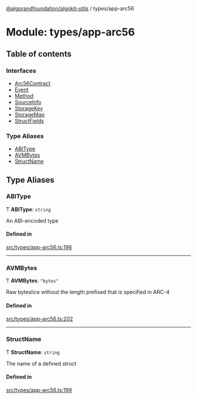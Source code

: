 [@algorandfoundation/algokit-utils](../README.md) / types/app-arc56

# Module: types/app-arc56

## Table of contents

### Interfaces

- [Arc56Contract](../interfaces/types_app_arc56.Arc56Contract.md)
- [Event](../interfaces/types_app_arc56.Event.md)
- [Method](../interfaces/types_app_arc56.Method.md)
- [SourceInfo](../interfaces/types_app_arc56.SourceInfo.md)
- [StorageKey](../interfaces/types_app_arc56.StorageKey.md)
- [StorageMap](../interfaces/types_app_arc56.StorageMap.md)
- [StructFields](../interfaces/types_app_arc56.StructFields.md)

### Type Aliases

- [ABIType](types_app_arc56.md#abitype)
- [AVMBytes](types_app_arc56.md#avmbytes)
- [StructName](types_app_arc56.md#structname)

## Type Aliases

### ABIType

Ƭ **ABIType**: `string`

An ABI-encoded type

#### Defined in

[src/types/app-arc56.ts:196](https://github.com/algorandfoundation/algokit-utils-ts/blob/main/src/types/app-arc56.ts#L196)

___

### AVMBytes

Ƭ **AVMBytes**: ``"bytes"``

Raw byteslice without the length prefixed that is specified in ARC-4

#### Defined in

[src/types/app-arc56.ts:202](https://github.com/algorandfoundation/algokit-utils-ts/blob/main/src/types/app-arc56.ts#L202)

___

### StructName

Ƭ **StructName**: `string`

The name of a defined struct

#### Defined in

[src/types/app-arc56.ts:199](https://github.com/algorandfoundation/algokit-utils-ts/blob/main/src/types/app-arc56.ts#L199)
